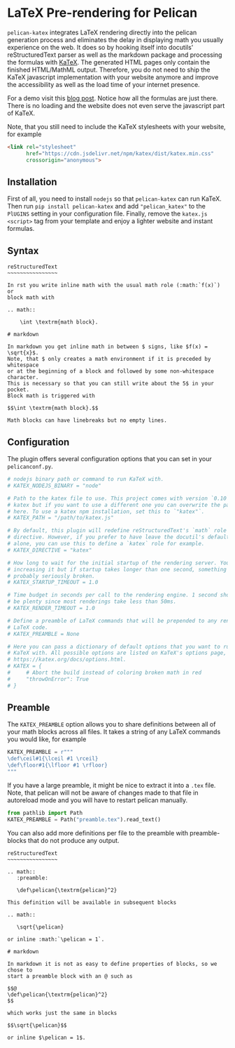 # LaTeX Pre-rendering for Pelican

`pelican-katex` integrates LaTeX rendering directly into the pelican generation
process and eliminates the delay in displaying math you usually experience on
the web. It does so by hooking itself into docutils' reStructuredText parser as
well as the markdown package and processing the formulas with
[KaTeX](https://github.com/KaTeX/KaTeX). The generated HTML pages only contain
the finished HTML/MathML output. Therefore, you do not need to ship the KaTeX
javascript implementation with your website anymore and improve the
accessibility as well as the load time of your internet presence.

For a demo visit this [blog
post](https://martenlienen.com/blog/gaussian-processes-are-bayesian-linear-regression/).
Notice how all the formulas are just there. There is no loading and the website
does not even serve the javascript part of KaTeX.

Note, that you still need to include the KaTeX stylesheets with your website, for
example

```html
<link rel="stylesheet"
      href="https://cdn.jsdelivr.net/npm/katex/dist/katex.min.css"
      crossorigin="anonymous">
```

## Installation

First of all, you need to install `nodejs` so that `pelican-katex` can run
KaTeX. Then run `pip install pelican-katex` and add `"pelican_katex"` to the
`PlUGINS` setting in your configuration file. Finally, remove the `katex.js`
`<script>` tag from your template and enjoy a lighter website and instant
formulas.

## Syntax

```
reStructuredText
~~~~~~~~~~~~~~~~

In rst you write inline math with the usual math role (:math:`f(x)`) or
block math with

.. math::

    \int \textrm{math block}.

# markdown

In markdown you get inline math in between $ signs, like $f(x) = \sqrt{x}$.
Note, that $ only creates a math environment if it is preceded by whitespace
or at the beginning of a block and followed by some non-whitespace character.
This is necessary so that you can still write about the 5$ in your pocket.
Block math is triggered with

$$\int \textrm{math block}.$$

Math blocks can have linebreaks but no empty lines.
```

## Configuration

The plugin offers several configuration options that you can set in your
`pelicanconf.py`.

```python
# nodejs binary path or command to run KaTeX with.
# KATEX_NODEJS_BINARY = "node"

# Path to the katex file to use. This project comes with version `0.10` of
# katex but if you want to use a different one you can overwrite the path
# here. To use a katex npm installation, set this to `"katex"`.
# KATEX_PATH = "/path/to/katex.js"

# By default, this plugin will redefine reStructuredText's `math` role and
# directive. However, if you prefer to have leave the docutil's defaults
# alone, you can use this to define a `katex` role for example.
# KATEX_DIRECTIVE = "katex"

# How long to wait for the initial startup of the rendering server. You can
# increasing it but if startup takes longer than one second, something is
# probably seriously broken.
# KATEX_STARTUP_TIMEOUT = 1.0

# Time budget in seconds per call to the rendering engine. 1 second should
# be plenty since most renderings take less than 50ms.
# KATEX_RENDER_TIMEOUT = 1.0

# Define a preamble of LaTeX commands that will be prepended to any rendered
# LaTeX code.
# KATEX_PREAMBLE = None

# Here you can pass a dictionary of default options that you want to run
# KaTeX with. All possible options are listed on KaTeX's options page,
# https://katex.org/docs/options.html.
# KATEX = {
#     # Abort the build instead of coloring broken math in red
#     "throwOnError": True
# }
```

## Preamble

The `KATEX_PREAMBLE` option allows you to share definitions between all of your
math blocks across all files. It takes a string of any LaTeX commands you would
like, for example

```python
KATEX_PREAMBLE = r"""
\def\ceil#1{\lceil #1 \rceil}
\def\floor#1{\lfloor #1 \rfloor}
"""
```

If you have a large preamble, it might be nice to extract it into a `.tex` file.
Note, that pelican will not be aware of changes made to that file in autoreload
mode and you will have to restart pelican manually.

```python
from pathlib import Path
KATEX_PREAMBLE = Path("preamble.tex").read_text()
```

You can also add more definitions per file to the preamble with preamble-blocks
that do not produce any output.

```
reStructuredText
~~~~~~~~~~~~~~~~

.. math::
   :preamble:

   \def\pelican{\textrm{pelican}^2}

This definition will be available in subsequent blocks

.. math::

   \sqrt{\pelican}

or inline :math:`\pelican = 1`.

# markdown

In markdown it is not as easy to define properties of blocks, so we chose to
start a preamble block with an @ such as

$$@
\def\pelican{\textrm{pelican}^2}
$$

which works just the same in blocks

$$\sqrt{\pelican}$$

or inline $\pelican = 1$.
```
